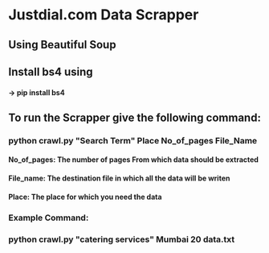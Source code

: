 # Justdial.com Data Scrapper

## Using Beautiful Soup

## Install bs4 using
#### -> pip install bs4

## To run the Scrapper give the following command:

### python crawl.py "Search Term" Place No_of_pages File_Name

#### No_of_pages: The number of pages From which data should be extracted
#### File_name: The destination file in which all the data will be writen
#### Place: The place for which you need the data
### Example Command:
### python crawl.py "catering services" Mumbai 20 data.txt

